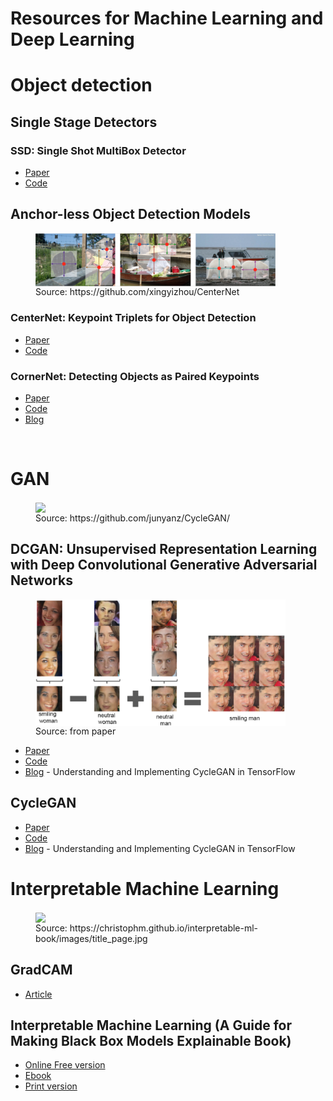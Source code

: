 # Resources for Machine Learning and Deep Learning

# Object detection
## Single Stage Detectors
### SSD: Single Shot MultiBox Detector
* [Paper](https://arxiv.org/abs/1512.02325)
* [Code](https://github.com/aniketmaurya/ssd-tf2-tfds)

## Anchor-less Object Detection Models
<figure>
  <img src='images/centernet.png' align="center" width=384>
  <figcaption>Source: https://github.com/xingyizhou/CenterNet</figcaption>
</figure>

### CenterNet: Keypoint Triplets for Object Detection
* [Paper](https://arxiv.org/abs/1904.08189)
* [Code](https://github.com/xingyizhou/CenterNet)

### CornerNet: Detecting Objects as Paired Keypoints
* [Paper](https://arxiv.org/abs/1808.01244)
* [Code](https://github.com/princeton-vl/CornerNet)
* [Blog](https://opencv.org/latest-trends-of-object-detection-from-cornernet-to-centernet-explained-part-i-cornernet/)


<br>

# GAN
<figure>
  <img src='images/horse2zebra.gif' align="center">
  <figcaption>Source: https://github.com/junyanz/CycleGAN/</figcaption>
</figure>

## DCGAN: Unsupervised Representation Learning with Deep Convolutional Generative Adversarial Networks
<figure>
  <img src='images/dcgan-vector-arithmetic.png' align="center" width=400px>
  <figcaption>Source: from paper</figcaption>
</figure>

* [Paper](https://arxiv.org/abs/1511.06434)
* [Code](https://github.com/aniketmaurya/GANs-PyTorch-models/blob/main/DCGAN/dcgan.ipynb)
* [Blog](https://hardikbansal.github.io/CycleGANBlog/) - Understanding and Implementing CycleGAN in TensorFlow


## CycleGAN
* [Paper](https://arxiv.org/pdf/1703.10593.pdf)
* [Code](https://github.com/junyanz/CycleGAN)
* [Blog](https://hardikbansal.github.io/CycleGANBlog/) - Understanding and Implementing CycleGAN in TensorFlow



# Interpretable Machine Learning

<figure>
  <img src='https://christophm.github.io/interpretable-ml-book/images/title_page.jpg' align="center" width=400px>
  <figcaption>Source: https://christophm.github.io/interpretable-ml-book/images/title_page.jpg</figcaption>
</figure>

## GradCAM
* [Article](https://fairyonice.github.io/Grad-CAM-with-keras-vis.html)

## Interpretable Machine Learning (A Guide for Making Black Box Models Explainable Book)
* [Online Free version](https://christophm.github.io/interpretable-ml-book/)
* [Ebook](https://leanpub.com/interpretable-machine-learning)
* [Print version](https://www.lulu.com/shop/christoph-molnar/interpretable-machine-learning/paperback/product-24036234.html)
